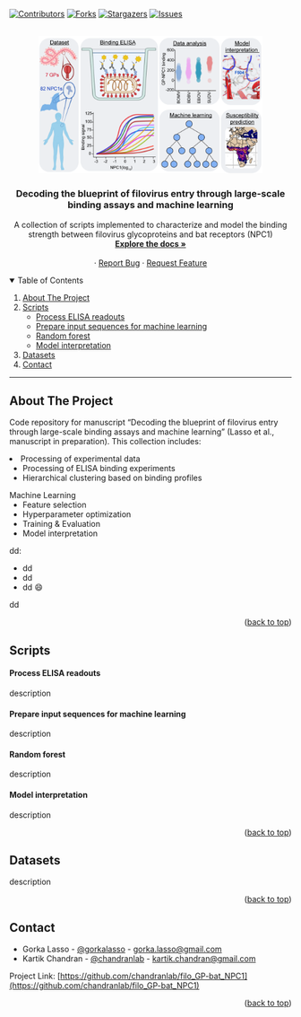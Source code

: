 <a name="readme-top"></a>

<!-- PROJECT SHIELDS -->
[![Contributors][contributors-shield]][contributors-url]
[![Forks][forks-shield]][forks-url]
[![Stargazers][stars-shield]][stars-url]
[![Issues][issues-shield]][issues-url]


<!-- PROJECT LOGO -->
<br />
<div align="center">
  <a href="https://github.com/chandranlab/filo_GP-bat_NPC1/img/0_overview.png">
    <img src="/img/0_overview.png" alt="Logo" width="400">
  </a>

  <h3 align="center">Decoding the blueprint of filovirus entry through large-scale binding assays and machine learning</h3>

  <p align="center">
    A collection of scripts implemented to characterize and model the binding strength between filovirus glycoproteins and bat receptors (NPC1)
    <br />
    <a href="https://github.com/chandranlab/filo_GP-bat_NPC1"><strong>Explore the docs »</strong></a>
    <br />
    <br />
    ·
    <a href="https://github.com/chandranlab/filo_GP-bat_NPC1/issues">Report Bug</a>
    ·
    <a href="https://github.com/chandranlab/filo_GP-bat_NPC1/issues">Request Feature</a>
  </p>
</div>

<!-- ########################################################################################## -->

<!-- TABLE OF CONTENTS -->
<details open>
  <summary>Table of Contents</summary>
  <ol>
    <li>
      <a href="#about-the-project">About The Project</a>
    </li>
    <li>
      <a href="#scripts">Scripts</a>
      <ul>
        <li><a href="#process-elisa-readouts">Process ELISA readouts</a></li>
        <li><a href="#prepare-input-sequences-for-machine-learning">Prepare input sequences for machine learning</a></li>
        <li><a href="#random-forest">Random forest</a></li>
        <li><a href="#model-interpretation">Model interpretation</a></li>
      </ul>
    </li>
    <li><a href="#datasets">Datasets</a></li>
    <li><a href="#contact">Contact</a></li>
  </ol>
</details>

---

<!-- ########################################################################################## -->

<!-- ABOUT THE PROJECT -->
## About The Project

Code repository for manuscript “Decoding the blueprint of filovirus entry through large-scale binding assays and machine learning” (Lasso et al., manuscript in preparation). This collection includes:
<li>
Processing of experimental data
  <ul>
    <li>Processing of ELISA binding experiments</li>
    <li>Hierarchical clustering based on binding profiles</li>
  </ul>
Machine Learning
  <ul>
    <li>Feature selection</li>
    <li>Hyperparameter optimization</li>
    <li>Training & Evaluation</li>
    <li>Model interpretation</li>
  </ul>
</li>


dd:
* dd
* dd
* dd :smile:

dd

<p align="right">(<a href="#readme-top">back to top</a>)</p>

<!-- ########################################################################################## -->

<!-- ABOUT THE PROJECT -->
## Scripts
#### Process ELISA readouts
<p>
description
</p>

#### Prepare input sequences for machine learning
<p>
description
</p>

#### Random forest
<p>
description
</p>

#### Model interpretation
<p>
description
</p>

<p align="right">(<a href="#readme-top">back to top</a>)</p>

<!-- ########################################################################################## -->

<!-- DATASETS -->
## Datasets
<div>
<p>
description
</p>
<p align="right">(<a href="#readme-top">back to top</a>)</p>
</div>

<!-- ########################################################################################## -->

<!-- CONTACT -->
## Contact

* Gorka Lasso - [@gorkalasso](https://twitter.com/gorkalasso) - gorka.lasso@gmail.com
* Kartik Chandran - [@chandranlab](https://twitter.com/chandranlab) - kartik.chandran@gmail.com

Project Link: [https://github.com/chandranlab/filo_GP-bat_NPC1](https://github.com/chandranlab/filo_GP-bat_NPC1)

<p align="right">(<a href="#readme-top">back to top</a>)</p>

<!-- ########################################################################################## -->

<!-- MARKDOWN LINKS & IMAGES -->
<!-- https://www.markdownguide.org/basic-syntax/#reference-style-links -->
[contributors-shield]: https://img.shields.io/github/contributors/github_username/repo_name.svg?style=for-the-badge
[contributors-url]: https://github.com/chandranlab/filo_GP-bat_NPC1/graphs/contributors
[forks-shield]: https://img.shields.io/github/forks/chandranlab/filo_GP-bat_NPC1.svg?style=for-the-badge
[forks-url]: https://github.com/chandranlab/filo_GP-bat_NPC1/network/members
[stars-shield]: https://img.shields.io/github/stars/chandranlab/filo_GP-bat_NPC1.svg?style=for-the-badge
[stars-url]: https://github.com/chandranlab/filo_GP-bat_NPC1/stargazers
[issues-shield]: https://img.shields.io/github/issues/chandranlab/filo_GP-bat_NPC1.svg?style=for-the-badge
[issues-url]: https://github.com/chandranlab/filo_GP-bat_NPC1/issues
